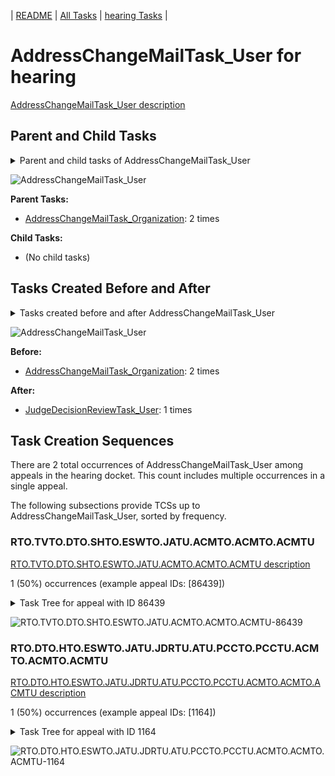 <!-- DO NOT EDIT THIS FILE.  This file is autogenerated. -->
| [README](../README.md) | [All Tasks](../alltasks.md) | [hearing Tasks](tasklist.md) |

# AddressChangeMailTask_User for hearing

[AddressChangeMailTask_User description](../descr/AddressChangeMailTask_User.md)

## Parent and Child Tasks

<details><summary markdown='span'>Parent and child tasks of AddressChangeMailTask_User
</summary>

```
digraph G {
rankdir=LR;
node [shape=box]
"AddressChangeMailTask_Organization" -> "AddressChangeMailTask_User" [label=2]
}
```
</details>

![AddressChangeMailTask_User](dot/AddressChangeMailTask_User-parentchild.dot.png)

**Parent Tasks:**

   * [AddressChangeMailTask_Organization](AddressChangeMailTask_Organization.md): 2 times

**Child Tasks:**

   * (No child tasks)

## Tasks Created Before and After

<details><summary markdown='span'>Tasks created before and after AddressChangeMailTask_User</summary>

```
digraph G {
rankdir=LR;

"AddressChangeMailTask_User" -> "JudgeDecisionReviewTask_User" [label=1]
"AddressChangeMailTask_Organization" -> "AddressChangeMailTask_User" [label=2]
}
```
</details>

![AddressChangeMailTask_User](dot/AddressChangeMailTask_User.dot.png)

**Before:**

   * [AddressChangeMailTask_Organization](AddressChangeMailTask_Organization.md): 2 times

**After:**

   * [JudgeDecisionReviewTask_User](JudgeDecisionReviewTask_User.md): 1 times

## Task Creation Sequences

There are 2 total occurrences of AddressChangeMailTask_User among appeals in the hearing docket.  This count includes multiple occurrences in a single appeal.

The following subsections provide TCSs up to AddressChangeMailTask_User, sorted by frequency.

### RTO.TVTO.DTO.SHTO.ESWTO.JATU.ACMTO.ACMTO.ACMTU

[RTO.TVTO.DTO.SHTO.ESWTO.JATU.ACMTO.ACMTO.ACMTU description](../descr/RTO.TVTO.DTO.SHTO.ESWTO.JATU.ACMTO.ACMTO.ACMTU.md)

1 (50%) occurrences (example appeal IDs: [86439])

<details><summary markdown='span'>Task Tree for appeal with ID 86439</summary>

```
@startuml
skinparam {
  ObjectBorderColor #555
  ObjectBorderThickness 0
  ObjectFontStyle bold
  ObjectFontSize 14
  ObjectAttributeFontColor #333
  ObjectAttributeFontSize 12
}
  object 0.RootTask #8dd3c7 {
Organization
}
  object 1.TrackVeteranTask #bebada {
Organization
}
  object 2.DistributionTask #ffffb3 {
Organization
}
  object 3.HearingTask #fb8072 {
Organization
}
  object 4.ScheduleHearingTask #80b1d3 {
Organization
}
  object 5.AssignHearingDispositionTask #8dd3c7 {
Organization
}
  object 6.EvidenceSubmissionWindowTask #fccde5 {
Organization
}
  object 7.JudgeAssignTask #ccebc5 {
User
}
  object 8.AddressChangeMailTask #d9d9d9 {
Organization
}
  object 9.AddressChangeMailTask #d9d9d9 {
Organization
}
  object 10.AddressChangeMailTask #d9d9d9 {
User  <back:white>    </back>
}
  object 11.JudgeDecisionReviewTask #d9d9d9 {
User
}
  object 12.AttorneyTask #bc80bd {
User
}
  object 13.BvaDispatchTask #b3de69 {
Organization
}
  object 14.BvaDispatchTask #b3de69 {
User
}
0.RootTask -- 1.TrackVeteranTask
0.RootTask -- 2.DistributionTask
2.DistributionTask -- 3.HearingTask
3.HearingTask -- 4.ScheduleHearingTask
3.HearingTask -- 5.AssignHearingDispositionTask
2.DistributionTask -- 6.EvidenceSubmissionWindowTask
0.RootTask -- 7.JudgeAssignTask
0.RootTask -- 8.AddressChangeMailTask
8.AddressChangeMailTask -- 9.AddressChangeMailTask
9.AddressChangeMailTask -- 10.AddressChangeMailTask
0.RootTask -- 11.JudgeDecisionReviewTask
11.JudgeDecisionReviewTask -- 12.AttorneyTask
0.RootTask -- 13.BvaDispatchTask
13.BvaDispatchTask -- 14.BvaDispatchTask
@enduml
```
</details>

![RTO.TVTO.DTO.SHTO.ESWTO.JATU.ACMTO.ACMTO.ACMTU-86439](uml/RTO.TVTO.DTO.SHTO.ESWTO.JATU.ACMTO.ACMTO.ACMTU-86439.png)

### RTO.DTO.HTO.ESWTO.JATU.JDRTU.ATU.PCCTO.PCCTU.ACMTO.ACMTO.ACMTU

[RTO.DTO.HTO.ESWTO.JATU.JDRTU.ATU.PCCTO.PCCTU.ACMTO.ACMTO.ACMTU description](../descr/RTO.DTO.HTO.ESWTO.JATU.JDRTU.ATU.PCCTO.PCCTU.ACMTO.ACMTO.ACMTU.md)

1 (50%) occurrences (example appeal IDs: [1164])

<details><summary markdown='span'>Task Tree for appeal with ID 1164</summary>

```
@startuml
skinparam {
  ObjectBorderColor #555
  ObjectBorderThickness 0
  ObjectFontStyle bold
  ObjectFontSize 14
  ObjectAttributeFontColor #333
  ObjectAttributeFontSize 12
}
  object 0.RootTask #8dd3c7 {
Organization
}
  object 1.DistributionTask #ffffb3 {
Organization
}
  object 2.HearingTask #fb8072 {
Organization
}
  object 3.ScheduleHearingTask #80b1d3 {
Organization
}
  object 4.TrackVeteranTask #bebada {
Organization
}
  object 5.TrackVeteranTask #bebada {
Organization
}
  object 6.TrackVeteranTask #bebada {
Organization
}
  object 7.TrackVeteranTask #bebada {
Organization
}
  object 8.HearingAdminActionVerifyAddressTask #ffed6f {
Organization
}
  object 9.HearingAdminActionVerifyAddressTask #ffed6f {
Organization
}
  object 10.HearingAdminActionVerifyAddressTask #ffed6f {
User
}
  object 11.HearingAdminActionVerifyAddressTask #ffed6f {
User
}
  object 12.EvidenceSubmissionWindowTask #fccde5 {
Organization
}
  object 13.JudgeAssignTask #ccebc5 {
User
}
  object 14.JudgeDecisionReviewTask #d9d9d9 {
User
}
  object 15.AttorneyTask #bc80bd {
User
}
  object 16.PoaClarificationColocatedTask #bebada {
Organization
}
  object 17.PoaClarificationColocatedTask #bebada {
User
}
  object 18.AddressChangeMailTask #d9d9d9 {
Organization
}
  object 19.AddressChangeMailTask #d9d9d9 {
Organization
}
  object 20.AddressChangeMailTask #d9d9d9 {
User  <back:white>    </back>
}
  object 21.AddressChangeMailTask #d9d9d9 {
User  <back:white>    </back>
}
0.RootTask -- 1.DistributionTask
1.DistributionTask -- 2.HearingTask
2.HearingTask -- 3.ScheduleHearingTask
0.RootTask -- 4.TrackVeteranTask
0.RootTask -- 5.TrackVeteranTask
0.RootTask -- 6.TrackVeteranTask
0.RootTask -- 7.TrackVeteranTask
3.ScheduleHearingTask -- 8.HearingAdminActionVerifyAddressTask
3.ScheduleHearingTask -- 9.HearingAdminActionVerifyAddressTask
8.HearingAdminActionVerifyAddressTask -- 10.HearingAdminActionVerifyAddressTask
9.HearingAdminActionVerifyAddressTask -- 11.HearingAdminActionVerifyAddressTask
2.HearingTask -- 12.EvidenceSubmissionWindowTask
0.RootTask -- 13.JudgeAssignTask
0.RootTask -- 14.JudgeDecisionReviewTask
14.JudgeDecisionReviewTask -- 15.AttorneyTask
15.AttorneyTask -- 16.PoaClarificationColocatedTask
16.PoaClarificationColocatedTask -- 17.PoaClarificationColocatedTask
0.RootTask -- 18.AddressChangeMailTask
18.AddressChangeMailTask -- 19.AddressChangeMailTask
19.AddressChangeMailTask -- 20.AddressChangeMailTask
19.AddressChangeMailTask -- 21.AddressChangeMailTask
@enduml
```
</details>

![RTO.DTO.HTO.ESWTO.JATU.JDRTU.ATU.PCCTO.PCCTU.ACMTO.ACMTO.ACMTU-1164](uml/RTO.DTO.HTO.ESWTO.JATU.JDRTU.ATU.PCCTO.PCCTU.ACMTO.ACMTO.ACMTU-1164.png)

